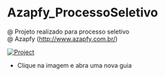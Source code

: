 # Azapfy_ProcessoSeletivo
@ Projeto realizado para processo seletivo  
@ Azapfy (http://www.azapfy.com.br/)


[![Project](https://img.youtube.com/vi/f5v3kZuUotk/0.jpg)](https://www.youtube.com/watch?v=f5v3kZuUotk)  
*   Clique na imagem e abra uma nova guia
